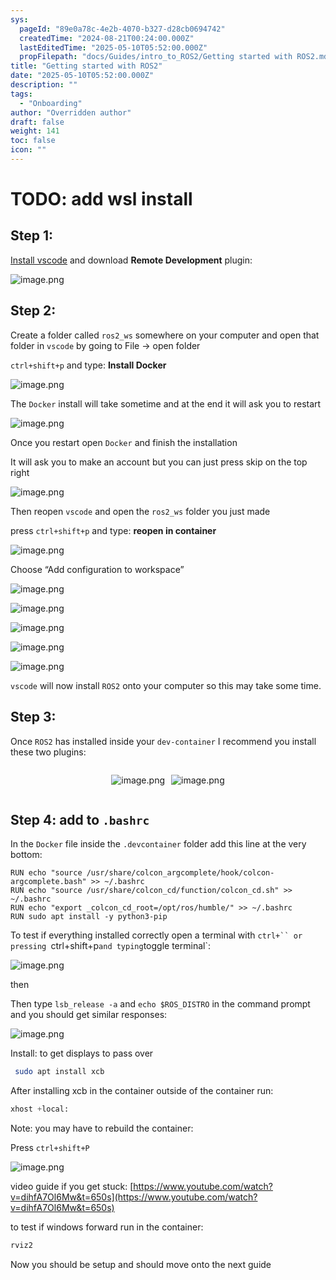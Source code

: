 ```yaml
---
sys:
  pageId: "89e0a78c-4e2b-4070-b327-d28cb0694742"
  createdTime: "2024-08-21T00:24:00.000Z"
  lastEditedTime: "2025-05-10T05:52:00.000Z"
  propFilepath: "docs/Guides/intro_to_ROS2/Getting started with ROS2.md"
title: "Getting started with ROS2"
date: "2025-05-10T05:52:00.000Z"
description: ""
tags:
  - "Onboarding"
author: "Overridden author"
draft: false
weight: 141
toc: false
icon: ""
---
```


# TODO: add wsl install

## Step 1:

[Install vscode](https://code.visualstudio.com/download) and download **Remote Development** plugin:

![image.png](https://prod-files-secure.s3.us-west-2.amazonaws.com/d518164a-d88e-44d1-a4ee-3adb3bd8bce0/efb52993-1881-4a40-b95e-6f020334f022/image.png?X-Amz-Algorithm=AWS4-HMAC-SHA256&X-Amz-Content-Sha256=UNSIGNED-PAYLOAD&X-Amz-Credential=ASIAZI2LB466Z3LEYAWB%2F20250522%2Fus-west-2%2Fs3%2Faws4_request&X-Amz-Date=20250522T100949Z&X-Amz-Expires=3600&X-Amz-Security-Token=IQoJb3JpZ2luX2VjEBoaCXVzLXdlc3QtMiJGMEQCIDgiIIxD9eonNpBYvhl3g3VY6iY8PeyyPNmBVBrksu83AiBZ7iw4587rmz4cUIvKj0jUrmB0ieGCf8Hdv5ILSTKY6iqIBAjT%2F%2F%2F%2F%2F%2F%2F%2F%2F%2F8BEAAaDDYzNzQyMzE4MzgwNSIMLhTwWgzSpOtSwHAAKtwDCjtOWLixl2lcfubR7A49p9FMRGQ%2BHh0eDd1eG17YznnXJ3pc8q4r7ILi5rghdM8QjeYf91xmFCTCO3gOC1yyKom4EmO%2FSGmpiBR99TwKyCSDvNkPW1%2FxM7rGKtRIafeaUXVv2%2BTM2R1XMAds8fNOouLi%2Bsx5M9X2Ga%2Fdi2SgF4NvAzsMHh2jFhlrBJjrcSeMKHmLBkQg9vbFc%2FI8KNJuFu7XSjvt%2FDLAzmqfG6ZdLYvubhHI10h2pbS%2FpyMKQrTGDc5o48vPjo6X2mFOYS8YAFkr1Jc1crWASoHUverlrwncrWzqJt30RBLgKHPB6IFwjLNTgThiAdzBby5a3NMz4To8Pgfolbi7I%2Fl5xYEPhaPUNGhuqXQDAL7G5T9Hmbk4PFa5bDfZeiHxa3CCp2XAQCjjKeoJChrnlmB3CovyA1DB0OUN54W8l5A1kaIg2aKt0z8q1yZfctd4wPeAkGHSMJ4FlwVN46BWatHqLD1uHC%2BGRvsZTpYu02hWN%2FMoLR36UrlshiUAqrysPBisuJgUHGjMvdRrrjXSzy8qW1X3F1NokFkllhr67Lhpj9aKLoJh8G015zGhxmQoeXsNX9gKrri68f2TZTPbjEHdDLihBKHO%2FK%2Fn73Xhw6f3PNMwr967wQY6pgEEkxez8TfAHcazcnDom4LcGv4bkvNADHBG41MYiWT3EeUXY7FEKAMH7mv2jle2MSiT2w18IgjdyHNHGFvNUUcxKoxgxN8S2uHnXCikdP%2F%2FR5Um%2BrUry43nIqsQYyBVIHSIcTbbmWo55kCJHxF122nN3KusZDIu5DSUibefXqU3e%2FXc%2FmN1Ff%2BIoHGPiSoGFp4mlLqLlQDjP1jgFxZ3%2Bf8wXlGvnxlP&X-Amz-Signature=b9c39b99524b66fa4b5131ddc950d19ae56075e79f34e3c0c419004a3ce77510&X-Amz-SignedHeaders=host&x-id=GetObject)

## Step 2:

Create a folder called `ros2_ws` somewhere on your computer and open that folder in `vscode` by going to File → open folder 

`ctrl+shift+p` and type: **Install Docker**

![image.png](https://prod-files-secure.s3.us-west-2.amazonaws.com/d518164a-d88e-44d1-a4ee-3adb3bd8bce0/2269dc0e-1cd5-47ff-bceb-c04ad9b2eab0/image.png?X-Amz-Algorithm=AWS4-HMAC-SHA256&X-Amz-Content-Sha256=UNSIGNED-PAYLOAD&X-Amz-Credential=ASIAZI2LB466Z3LEYAWB%2F20250522%2Fus-west-2%2Fs3%2Faws4_request&X-Amz-Date=20250522T100948Z&X-Amz-Expires=3600&X-Amz-Security-Token=IQoJb3JpZ2luX2VjEBoaCXVzLXdlc3QtMiJGMEQCIDgiIIxD9eonNpBYvhl3g3VY6iY8PeyyPNmBVBrksu83AiBZ7iw4587rmz4cUIvKj0jUrmB0ieGCf8Hdv5ILSTKY6iqIBAjT%2F%2F%2F%2F%2F%2F%2F%2F%2F%2F8BEAAaDDYzNzQyMzE4MzgwNSIMLhTwWgzSpOtSwHAAKtwDCjtOWLixl2lcfubR7A49p9FMRGQ%2BHh0eDd1eG17YznnXJ3pc8q4r7ILi5rghdM8QjeYf91xmFCTCO3gOC1yyKom4EmO%2FSGmpiBR99TwKyCSDvNkPW1%2FxM7rGKtRIafeaUXVv2%2BTM2R1XMAds8fNOouLi%2Bsx5M9X2Ga%2Fdi2SgF4NvAzsMHh2jFhlrBJjrcSeMKHmLBkQg9vbFc%2FI8KNJuFu7XSjvt%2FDLAzmqfG6ZdLYvubhHI10h2pbS%2FpyMKQrTGDc5o48vPjo6X2mFOYS8YAFkr1Jc1crWASoHUverlrwncrWzqJt30RBLgKHPB6IFwjLNTgThiAdzBby5a3NMz4To8Pgfolbi7I%2Fl5xYEPhaPUNGhuqXQDAL7G5T9Hmbk4PFa5bDfZeiHxa3CCp2XAQCjjKeoJChrnlmB3CovyA1DB0OUN54W8l5A1kaIg2aKt0z8q1yZfctd4wPeAkGHSMJ4FlwVN46BWatHqLD1uHC%2BGRvsZTpYu02hWN%2FMoLR36UrlshiUAqrysPBisuJgUHGjMvdRrrjXSzy8qW1X3F1NokFkllhr67Lhpj9aKLoJh8G015zGhxmQoeXsNX9gKrri68f2TZTPbjEHdDLihBKHO%2FK%2Fn73Xhw6f3PNMwr967wQY6pgEEkxez8TfAHcazcnDom4LcGv4bkvNADHBG41MYiWT3EeUXY7FEKAMH7mv2jle2MSiT2w18IgjdyHNHGFvNUUcxKoxgxN8S2uHnXCikdP%2F%2FR5Um%2BrUry43nIqsQYyBVIHSIcTbbmWo55kCJHxF122nN3KusZDIu5DSUibefXqU3e%2FXc%2FmN1Ff%2BIoHGPiSoGFp4mlLqLlQDjP1jgFxZ3%2Bf8wXlGvnxlP&X-Amz-Signature=cf4274cc8056a3aa58831ce9a83aebf8d7203a6a85bb1f397a2620a43b100554&X-Amz-SignedHeaders=host&x-id=GetObject)

The `Docker` install will take sometime and at the end it will ask you to restart

![image.png](https://prod-files-secure.s3.us-west-2.amazonaws.com/d518164a-d88e-44d1-a4ee-3adb3bd8bce0/ed233f78-be33-4b1f-b89c-9c346c0e961e/image.png?X-Amz-Algorithm=AWS4-HMAC-SHA256&X-Amz-Content-Sha256=UNSIGNED-PAYLOAD&X-Amz-Credential=ASIAZI2LB466Z3LEYAWB%2F20250522%2Fus-west-2%2Fs3%2Faws4_request&X-Amz-Date=20250522T100948Z&X-Amz-Expires=3600&X-Amz-Security-Token=IQoJb3JpZ2luX2VjEBoaCXVzLXdlc3QtMiJGMEQCIDgiIIxD9eonNpBYvhl3g3VY6iY8PeyyPNmBVBrksu83AiBZ7iw4587rmz4cUIvKj0jUrmB0ieGCf8Hdv5ILSTKY6iqIBAjT%2F%2F%2F%2F%2F%2F%2F%2F%2F%2F8BEAAaDDYzNzQyMzE4MzgwNSIMLhTwWgzSpOtSwHAAKtwDCjtOWLixl2lcfubR7A49p9FMRGQ%2BHh0eDd1eG17YznnXJ3pc8q4r7ILi5rghdM8QjeYf91xmFCTCO3gOC1yyKom4EmO%2FSGmpiBR99TwKyCSDvNkPW1%2FxM7rGKtRIafeaUXVv2%2BTM2R1XMAds8fNOouLi%2Bsx5M9X2Ga%2Fdi2SgF4NvAzsMHh2jFhlrBJjrcSeMKHmLBkQg9vbFc%2FI8KNJuFu7XSjvt%2FDLAzmqfG6ZdLYvubhHI10h2pbS%2FpyMKQrTGDc5o48vPjo6X2mFOYS8YAFkr1Jc1crWASoHUverlrwncrWzqJt30RBLgKHPB6IFwjLNTgThiAdzBby5a3NMz4To8Pgfolbi7I%2Fl5xYEPhaPUNGhuqXQDAL7G5T9Hmbk4PFa5bDfZeiHxa3CCp2XAQCjjKeoJChrnlmB3CovyA1DB0OUN54W8l5A1kaIg2aKt0z8q1yZfctd4wPeAkGHSMJ4FlwVN46BWatHqLD1uHC%2BGRvsZTpYu02hWN%2FMoLR36UrlshiUAqrysPBisuJgUHGjMvdRrrjXSzy8qW1X3F1NokFkllhr67Lhpj9aKLoJh8G015zGhxmQoeXsNX9gKrri68f2TZTPbjEHdDLihBKHO%2FK%2Fn73Xhw6f3PNMwr967wQY6pgEEkxez8TfAHcazcnDom4LcGv4bkvNADHBG41MYiWT3EeUXY7FEKAMH7mv2jle2MSiT2w18IgjdyHNHGFvNUUcxKoxgxN8S2uHnXCikdP%2F%2FR5Um%2BrUry43nIqsQYyBVIHSIcTbbmWo55kCJHxF122nN3KusZDIu5DSUibefXqU3e%2FXc%2FmN1Ff%2BIoHGPiSoGFp4mlLqLlQDjP1jgFxZ3%2Bf8wXlGvnxlP&X-Amz-Signature=88975ed82f5cf56dc957dca3712e271d5ee3c2bc0cd77f4cf539db5e7092cb0f&X-Amz-SignedHeaders=host&x-id=GetObject)

Once you restart open `Docker` and finish the installation

It will ask you to make an account but you can just press skip on the top right

![image.png](https://prod-files-secure.s3.us-west-2.amazonaws.com/d518164a-d88e-44d1-a4ee-3adb3bd8bce0/21010ad9-1659-4fd9-9f59-9932a09b2a3d/image.png?X-Amz-Algorithm=AWS4-HMAC-SHA256&X-Amz-Content-Sha256=UNSIGNED-PAYLOAD&X-Amz-Credential=ASIAZI2LB466Z3LEYAWB%2F20250522%2Fus-west-2%2Fs3%2Faws4_request&X-Amz-Date=20250522T100949Z&X-Amz-Expires=3600&X-Amz-Security-Token=IQoJb3JpZ2luX2VjEBoaCXVzLXdlc3QtMiJGMEQCIDgiIIxD9eonNpBYvhl3g3VY6iY8PeyyPNmBVBrksu83AiBZ7iw4587rmz4cUIvKj0jUrmB0ieGCf8Hdv5ILSTKY6iqIBAjT%2F%2F%2F%2F%2F%2F%2F%2F%2F%2F8BEAAaDDYzNzQyMzE4MzgwNSIMLhTwWgzSpOtSwHAAKtwDCjtOWLixl2lcfubR7A49p9FMRGQ%2BHh0eDd1eG17YznnXJ3pc8q4r7ILi5rghdM8QjeYf91xmFCTCO3gOC1yyKom4EmO%2FSGmpiBR99TwKyCSDvNkPW1%2FxM7rGKtRIafeaUXVv2%2BTM2R1XMAds8fNOouLi%2Bsx5M9X2Ga%2Fdi2SgF4NvAzsMHh2jFhlrBJjrcSeMKHmLBkQg9vbFc%2FI8KNJuFu7XSjvt%2FDLAzmqfG6ZdLYvubhHI10h2pbS%2FpyMKQrTGDc5o48vPjo6X2mFOYS8YAFkr1Jc1crWASoHUverlrwncrWzqJt30RBLgKHPB6IFwjLNTgThiAdzBby5a3NMz4To8Pgfolbi7I%2Fl5xYEPhaPUNGhuqXQDAL7G5T9Hmbk4PFa5bDfZeiHxa3CCp2XAQCjjKeoJChrnlmB3CovyA1DB0OUN54W8l5A1kaIg2aKt0z8q1yZfctd4wPeAkGHSMJ4FlwVN46BWatHqLD1uHC%2BGRvsZTpYu02hWN%2FMoLR36UrlshiUAqrysPBisuJgUHGjMvdRrrjXSzy8qW1X3F1NokFkllhr67Lhpj9aKLoJh8G015zGhxmQoeXsNX9gKrri68f2TZTPbjEHdDLihBKHO%2FK%2Fn73Xhw6f3PNMwr967wQY6pgEEkxez8TfAHcazcnDom4LcGv4bkvNADHBG41MYiWT3EeUXY7FEKAMH7mv2jle2MSiT2w18IgjdyHNHGFvNUUcxKoxgxN8S2uHnXCikdP%2F%2FR5Um%2BrUry43nIqsQYyBVIHSIcTbbmWo55kCJHxF122nN3KusZDIu5DSUibefXqU3e%2FXc%2FmN1Ff%2BIoHGPiSoGFp4mlLqLlQDjP1jgFxZ3%2Bf8wXlGvnxlP&X-Amz-Signature=2dd6db30cf464132779b09d38e4e29f6bb2c107c44a7798362340ddbec6e72d4&X-Amz-SignedHeaders=host&x-id=GetObject)

Then reopen `vscode` and open the `ros2_ws` folder you just made

press `ctrl+shift+p` and type: **reopen in container**

![image.png](https://prod-files-secure.s3.us-west-2.amazonaws.com/d518164a-d88e-44d1-a4ee-3adb3bd8bce0/4e93b8c2-41ad-488c-8095-c74205196118/image.png?X-Amz-Algorithm=AWS4-HMAC-SHA256&X-Amz-Content-Sha256=UNSIGNED-PAYLOAD&X-Amz-Credential=ASIAZI2LB466Z3LEYAWB%2F20250522%2Fus-west-2%2Fs3%2Faws4_request&X-Amz-Date=20250522T100948Z&X-Amz-Expires=3600&X-Amz-Security-Token=IQoJb3JpZ2luX2VjEBoaCXVzLXdlc3QtMiJGMEQCIDgiIIxD9eonNpBYvhl3g3VY6iY8PeyyPNmBVBrksu83AiBZ7iw4587rmz4cUIvKj0jUrmB0ieGCf8Hdv5ILSTKY6iqIBAjT%2F%2F%2F%2F%2F%2F%2F%2F%2F%2F8BEAAaDDYzNzQyMzE4MzgwNSIMLhTwWgzSpOtSwHAAKtwDCjtOWLixl2lcfubR7A49p9FMRGQ%2BHh0eDd1eG17YznnXJ3pc8q4r7ILi5rghdM8QjeYf91xmFCTCO3gOC1yyKom4EmO%2FSGmpiBR99TwKyCSDvNkPW1%2FxM7rGKtRIafeaUXVv2%2BTM2R1XMAds8fNOouLi%2Bsx5M9X2Ga%2Fdi2SgF4NvAzsMHh2jFhlrBJjrcSeMKHmLBkQg9vbFc%2FI8KNJuFu7XSjvt%2FDLAzmqfG6ZdLYvubhHI10h2pbS%2FpyMKQrTGDc5o48vPjo6X2mFOYS8YAFkr1Jc1crWASoHUverlrwncrWzqJt30RBLgKHPB6IFwjLNTgThiAdzBby5a3NMz4To8Pgfolbi7I%2Fl5xYEPhaPUNGhuqXQDAL7G5T9Hmbk4PFa5bDfZeiHxa3CCp2XAQCjjKeoJChrnlmB3CovyA1DB0OUN54W8l5A1kaIg2aKt0z8q1yZfctd4wPeAkGHSMJ4FlwVN46BWatHqLD1uHC%2BGRvsZTpYu02hWN%2FMoLR36UrlshiUAqrysPBisuJgUHGjMvdRrrjXSzy8qW1X3F1NokFkllhr67Lhpj9aKLoJh8G015zGhxmQoeXsNX9gKrri68f2TZTPbjEHdDLihBKHO%2FK%2Fn73Xhw6f3PNMwr967wQY6pgEEkxez8TfAHcazcnDom4LcGv4bkvNADHBG41MYiWT3EeUXY7FEKAMH7mv2jle2MSiT2w18IgjdyHNHGFvNUUcxKoxgxN8S2uHnXCikdP%2F%2FR5Um%2BrUry43nIqsQYyBVIHSIcTbbmWo55kCJHxF122nN3KusZDIu5DSUibefXqU3e%2FXc%2FmN1Ff%2BIoHGPiSoGFp4mlLqLlQDjP1jgFxZ3%2Bf8wXlGvnxlP&X-Amz-Signature=f9e7cc4748359bf2a02ddf8572d7b7c567f92739e72c4cf31354a955bc53dc7a&X-Amz-SignedHeaders=host&x-id=GetObject)

Choose “Add configuration to workspace”

![image.png](https://prod-files-secure.s3.us-west-2.amazonaws.com/d518164a-d88e-44d1-a4ee-3adb3bd8bce0/9560b282-5060-4989-ba37-97e7b2c22476/image.png?X-Amz-Algorithm=AWS4-HMAC-SHA256&X-Amz-Content-Sha256=UNSIGNED-PAYLOAD&X-Amz-Credential=ASIAZI2LB466Z3LEYAWB%2F20250522%2Fus-west-2%2Fs3%2Faws4_request&X-Amz-Date=20250522T100949Z&X-Amz-Expires=3600&X-Amz-Security-Token=IQoJb3JpZ2luX2VjEBoaCXVzLXdlc3QtMiJGMEQCIDgiIIxD9eonNpBYvhl3g3VY6iY8PeyyPNmBVBrksu83AiBZ7iw4587rmz4cUIvKj0jUrmB0ieGCf8Hdv5ILSTKY6iqIBAjT%2F%2F%2F%2F%2F%2F%2F%2F%2F%2F8BEAAaDDYzNzQyMzE4MzgwNSIMLhTwWgzSpOtSwHAAKtwDCjtOWLixl2lcfubR7A49p9FMRGQ%2BHh0eDd1eG17YznnXJ3pc8q4r7ILi5rghdM8QjeYf91xmFCTCO3gOC1yyKom4EmO%2FSGmpiBR99TwKyCSDvNkPW1%2FxM7rGKtRIafeaUXVv2%2BTM2R1XMAds8fNOouLi%2Bsx5M9X2Ga%2Fdi2SgF4NvAzsMHh2jFhlrBJjrcSeMKHmLBkQg9vbFc%2FI8KNJuFu7XSjvt%2FDLAzmqfG6ZdLYvubhHI10h2pbS%2FpyMKQrTGDc5o48vPjo6X2mFOYS8YAFkr1Jc1crWASoHUverlrwncrWzqJt30RBLgKHPB6IFwjLNTgThiAdzBby5a3NMz4To8Pgfolbi7I%2Fl5xYEPhaPUNGhuqXQDAL7G5T9Hmbk4PFa5bDfZeiHxa3CCp2XAQCjjKeoJChrnlmB3CovyA1DB0OUN54W8l5A1kaIg2aKt0z8q1yZfctd4wPeAkGHSMJ4FlwVN46BWatHqLD1uHC%2BGRvsZTpYu02hWN%2FMoLR36UrlshiUAqrysPBisuJgUHGjMvdRrrjXSzy8qW1X3F1NokFkllhr67Lhpj9aKLoJh8G015zGhxmQoeXsNX9gKrri68f2TZTPbjEHdDLihBKHO%2FK%2Fn73Xhw6f3PNMwr967wQY6pgEEkxez8TfAHcazcnDom4LcGv4bkvNADHBG41MYiWT3EeUXY7FEKAMH7mv2jle2MSiT2w18IgjdyHNHGFvNUUcxKoxgxN8S2uHnXCikdP%2F%2FR5Um%2BrUry43nIqsQYyBVIHSIcTbbmWo55kCJHxF122nN3KusZDIu5DSUibefXqU3e%2FXc%2FmN1Ff%2BIoHGPiSoGFp4mlLqLlQDjP1jgFxZ3%2Bf8wXlGvnxlP&X-Amz-Signature=7690c45d0e65174d76a254467bd93dfd79233047e86434309174a5b9fc7b6805&X-Amz-SignedHeaders=host&x-id=GetObject)

![image.png](https://prod-files-secure.s3.us-west-2.amazonaws.com/d518164a-d88e-44d1-a4ee-3adb3bd8bce0/2ee63f81-886b-48e8-a553-dc6e5eac99e4/image.png?X-Amz-Algorithm=AWS4-HMAC-SHA256&X-Amz-Content-Sha256=UNSIGNED-PAYLOAD&X-Amz-Credential=ASIAZI2LB466Z3LEYAWB%2F20250522%2Fus-west-2%2Fs3%2Faws4_request&X-Amz-Date=20250522T100949Z&X-Amz-Expires=3600&X-Amz-Security-Token=IQoJb3JpZ2luX2VjEBoaCXVzLXdlc3QtMiJGMEQCIDgiIIxD9eonNpBYvhl3g3VY6iY8PeyyPNmBVBrksu83AiBZ7iw4587rmz4cUIvKj0jUrmB0ieGCf8Hdv5ILSTKY6iqIBAjT%2F%2F%2F%2F%2F%2F%2F%2F%2F%2F8BEAAaDDYzNzQyMzE4MzgwNSIMLhTwWgzSpOtSwHAAKtwDCjtOWLixl2lcfubR7A49p9FMRGQ%2BHh0eDd1eG17YznnXJ3pc8q4r7ILi5rghdM8QjeYf91xmFCTCO3gOC1yyKom4EmO%2FSGmpiBR99TwKyCSDvNkPW1%2FxM7rGKtRIafeaUXVv2%2BTM2R1XMAds8fNOouLi%2Bsx5M9X2Ga%2Fdi2SgF4NvAzsMHh2jFhlrBJjrcSeMKHmLBkQg9vbFc%2FI8KNJuFu7XSjvt%2FDLAzmqfG6ZdLYvubhHI10h2pbS%2FpyMKQrTGDc5o48vPjo6X2mFOYS8YAFkr1Jc1crWASoHUverlrwncrWzqJt30RBLgKHPB6IFwjLNTgThiAdzBby5a3NMz4To8Pgfolbi7I%2Fl5xYEPhaPUNGhuqXQDAL7G5T9Hmbk4PFa5bDfZeiHxa3CCp2XAQCjjKeoJChrnlmB3CovyA1DB0OUN54W8l5A1kaIg2aKt0z8q1yZfctd4wPeAkGHSMJ4FlwVN46BWatHqLD1uHC%2BGRvsZTpYu02hWN%2FMoLR36UrlshiUAqrysPBisuJgUHGjMvdRrrjXSzy8qW1X3F1NokFkllhr67Lhpj9aKLoJh8G015zGhxmQoeXsNX9gKrri68f2TZTPbjEHdDLihBKHO%2FK%2Fn73Xhw6f3PNMwr967wQY6pgEEkxez8TfAHcazcnDom4LcGv4bkvNADHBG41MYiWT3EeUXY7FEKAMH7mv2jle2MSiT2w18IgjdyHNHGFvNUUcxKoxgxN8S2uHnXCikdP%2F%2FR5Um%2BrUry43nIqsQYyBVIHSIcTbbmWo55kCJHxF122nN3KusZDIu5DSUibefXqU3e%2FXc%2FmN1Ff%2BIoHGPiSoGFp4mlLqLlQDjP1jgFxZ3%2Bf8wXlGvnxlP&X-Amz-Signature=aba2875c2ee727d06dc4ee20b523dc68cbb5c6cc59de98b5d66540098608f5a8&X-Amz-SignedHeaders=host&x-id=GetObject)

![image.png](https://prod-files-secure.s3.us-west-2.amazonaws.com/d518164a-d88e-44d1-a4ee-3adb3bd8bce0/ae1580b2-b048-407e-aed9-b584224a7a04/image.png?X-Amz-Algorithm=AWS4-HMAC-SHA256&X-Amz-Content-Sha256=UNSIGNED-PAYLOAD&X-Amz-Credential=ASIAZI2LB466Z3LEYAWB%2F20250522%2Fus-west-2%2Fs3%2Faws4_request&X-Amz-Date=20250522T100948Z&X-Amz-Expires=3600&X-Amz-Security-Token=IQoJb3JpZ2luX2VjEBoaCXVzLXdlc3QtMiJGMEQCIDgiIIxD9eonNpBYvhl3g3VY6iY8PeyyPNmBVBrksu83AiBZ7iw4587rmz4cUIvKj0jUrmB0ieGCf8Hdv5ILSTKY6iqIBAjT%2F%2F%2F%2F%2F%2F%2F%2F%2F%2F8BEAAaDDYzNzQyMzE4MzgwNSIMLhTwWgzSpOtSwHAAKtwDCjtOWLixl2lcfubR7A49p9FMRGQ%2BHh0eDd1eG17YznnXJ3pc8q4r7ILi5rghdM8QjeYf91xmFCTCO3gOC1yyKom4EmO%2FSGmpiBR99TwKyCSDvNkPW1%2FxM7rGKtRIafeaUXVv2%2BTM2R1XMAds8fNOouLi%2Bsx5M9X2Ga%2Fdi2SgF4NvAzsMHh2jFhlrBJjrcSeMKHmLBkQg9vbFc%2FI8KNJuFu7XSjvt%2FDLAzmqfG6ZdLYvubhHI10h2pbS%2FpyMKQrTGDc5o48vPjo6X2mFOYS8YAFkr1Jc1crWASoHUverlrwncrWzqJt30RBLgKHPB6IFwjLNTgThiAdzBby5a3NMz4To8Pgfolbi7I%2Fl5xYEPhaPUNGhuqXQDAL7G5T9Hmbk4PFa5bDfZeiHxa3CCp2XAQCjjKeoJChrnlmB3CovyA1DB0OUN54W8l5A1kaIg2aKt0z8q1yZfctd4wPeAkGHSMJ4FlwVN46BWatHqLD1uHC%2BGRvsZTpYu02hWN%2FMoLR36UrlshiUAqrysPBisuJgUHGjMvdRrrjXSzy8qW1X3F1NokFkllhr67Lhpj9aKLoJh8G015zGhxmQoeXsNX9gKrri68f2TZTPbjEHdDLihBKHO%2FK%2Fn73Xhw6f3PNMwr967wQY6pgEEkxez8TfAHcazcnDom4LcGv4bkvNADHBG41MYiWT3EeUXY7FEKAMH7mv2jle2MSiT2w18IgjdyHNHGFvNUUcxKoxgxN8S2uHnXCikdP%2F%2FR5Um%2BrUry43nIqsQYyBVIHSIcTbbmWo55kCJHxF122nN3KusZDIu5DSUibefXqU3e%2FXc%2FmN1Ff%2BIoHGPiSoGFp4mlLqLlQDjP1jgFxZ3%2Bf8wXlGvnxlP&X-Amz-Signature=7c50c8360fbc80492517383e67d58fed9385983c3761f0da4f05177e849f5bfe&X-Amz-SignedHeaders=host&x-id=GetObject)

![image.png](https://prod-files-secure.s3.us-west-2.amazonaws.com/d518164a-d88e-44d1-a4ee-3adb3bd8bce0/53255b28-f75e-430f-b9e3-c0ac8577e42b/image.png?X-Amz-Algorithm=AWS4-HMAC-SHA256&X-Amz-Content-Sha256=UNSIGNED-PAYLOAD&X-Amz-Credential=ASIAZI2LB466Z3LEYAWB%2F20250522%2Fus-west-2%2Fs3%2Faws4_request&X-Amz-Date=20250522T100948Z&X-Amz-Expires=3600&X-Amz-Security-Token=IQoJb3JpZ2luX2VjEBoaCXVzLXdlc3QtMiJGMEQCIDgiIIxD9eonNpBYvhl3g3VY6iY8PeyyPNmBVBrksu83AiBZ7iw4587rmz4cUIvKj0jUrmB0ieGCf8Hdv5ILSTKY6iqIBAjT%2F%2F%2F%2F%2F%2F%2F%2F%2F%2F8BEAAaDDYzNzQyMzE4MzgwNSIMLhTwWgzSpOtSwHAAKtwDCjtOWLixl2lcfubR7A49p9FMRGQ%2BHh0eDd1eG17YznnXJ3pc8q4r7ILi5rghdM8QjeYf91xmFCTCO3gOC1yyKom4EmO%2FSGmpiBR99TwKyCSDvNkPW1%2FxM7rGKtRIafeaUXVv2%2BTM2R1XMAds8fNOouLi%2Bsx5M9X2Ga%2Fdi2SgF4NvAzsMHh2jFhlrBJjrcSeMKHmLBkQg9vbFc%2FI8KNJuFu7XSjvt%2FDLAzmqfG6ZdLYvubhHI10h2pbS%2FpyMKQrTGDc5o48vPjo6X2mFOYS8YAFkr1Jc1crWASoHUverlrwncrWzqJt30RBLgKHPB6IFwjLNTgThiAdzBby5a3NMz4To8Pgfolbi7I%2Fl5xYEPhaPUNGhuqXQDAL7G5T9Hmbk4PFa5bDfZeiHxa3CCp2XAQCjjKeoJChrnlmB3CovyA1DB0OUN54W8l5A1kaIg2aKt0z8q1yZfctd4wPeAkGHSMJ4FlwVN46BWatHqLD1uHC%2BGRvsZTpYu02hWN%2FMoLR36UrlshiUAqrysPBisuJgUHGjMvdRrrjXSzy8qW1X3F1NokFkllhr67Lhpj9aKLoJh8G015zGhxmQoeXsNX9gKrri68f2TZTPbjEHdDLihBKHO%2FK%2Fn73Xhw6f3PNMwr967wQY6pgEEkxez8TfAHcazcnDom4LcGv4bkvNADHBG41MYiWT3EeUXY7FEKAMH7mv2jle2MSiT2w18IgjdyHNHGFvNUUcxKoxgxN8S2uHnXCikdP%2F%2FR5Um%2BrUry43nIqsQYyBVIHSIcTbbmWo55kCJHxF122nN3KusZDIu5DSUibefXqU3e%2FXc%2FmN1Ff%2BIoHGPiSoGFp4mlLqLlQDjP1jgFxZ3%2Bf8wXlGvnxlP&X-Amz-Signature=6a6a40d49d94e8c96e2c0f86af92890dbcd0292185a2eefaa8425a78d215b54b&X-Amz-SignedHeaders=host&x-id=GetObject)

![image.png](https://prod-files-secure.s3.us-west-2.amazonaws.com/d518164a-d88e-44d1-a4ee-3adb3bd8bce0/7c562767-5af9-4ffb-97d1-327bcdf4ee00/image.png?X-Amz-Algorithm=AWS4-HMAC-SHA256&X-Amz-Content-Sha256=UNSIGNED-PAYLOAD&X-Amz-Credential=ASIAZI2LB466Z3LEYAWB%2F20250522%2Fus-west-2%2Fs3%2Faws4_request&X-Amz-Date=20250522T100949Z&X-Amz-Expires=3600&X-Amz-Security-Token=IQoJb3JpZ2luX2VjEBoaCXVzLXdlc3QtMiJGMEQCIDgiIIxD9eonNpBYvhl3g3VY6iY8PeyyPNmBVBrksu83AiBZ7iw4587rmz4cUIvKj0jUrmB0ieGCf8Hdv5ILSTKY6iqIBAjT%2F%2F%2F%2F%2F%2F%2F%2F%2F%2F8BEAAaDDYzNzQyMzE4MzgwNSIMLhTwWgzSpOtSwHAAKtwDCjtOWLixl2lcfubR7A49p9FMRGQ%2BHh0eDd1eG17YznnXJ3pc8q4r7ILi5rghdM8QjeYf91xmFCTCO3gOC1yyKom4EmO%2FSGmpiBR99TwKyCSDvNkPW1%2FxM7rGKtRIafeaUXVv2%2BTM2R1XMAds8fNOouLi%2Bsx5M9X2Ga%2Fdi2SgF4NvAzsMHh2jFhlrBJjrcSeMKHmLBkQg9vbFc%2FI8KNJuFu7XSjvt%2FDLAzmqfG6ZdLYvubhHI10h2pbS%2FpyMKQrTGDc5o48vPjo6X2mFOYS8YAFkr1Jc1crWASoHUverlrwncrWzqJt30RBLgKHPB6IFwjLNTgThiAdzBby5a3NMz4To8Pgfolbi7I%2Fl5xYEPhaPUNGhuqXQDAL7G5T9Hmbk4PFa5bDfZeiHxa3CCp2XAQCjjKeoJChrnlmB3CovyA1DB0OUN54W8l5A1kaIg2aKt0z8q1yZfctd4wPeAkGHSMJ4FlwVN46BWatHqLD1uHC%2BGRvsZTpYu02hWN%2FMoLR36UrlshiUAqrysPBisuJgUHGjMvdRrrjXSzy8qW1X3F1NokFkllhr67Lhpj9aKLoJh8G015zGhxmQoeXsNX9gKrri68f2TZTPbjEHdDLihBKHO%2FK%2Fn73Xhw6f3PNMwr967wQY6pgEEkxez8TfAHcazcnDom4LcGv4bkvNADHBG41MYiWT3EeUXY7FEKAMH7mv2jle2MSiT2w18IgjdyHNHGFvNUUcxKoxgxN8S2uHnXCikdP%2F%2FR5Um%2BrUry43nIqsQYyBVIHSIcTbbmWo55kCJHxF122nN3KusZDIu5DSUibefXqU3e%2FXc%2FmN1Ff%2BIoHGPiSoGFp4mlLqLlQDjP1jgFxZ3%2Bf8wXlGvnxlP&X-Amz-Signature=91bc6f5596ec817bfe97d6b4584744385ad68189ba2d14033e62fc4d354582f4&X-Amz-SignedHeaders=host&x-id=GetObject)

`vscode` will now install `ROS2` onto your computer so this may take some time.

## Step 3:

Once `ROS2` has installed inside your `dev-container` I recommend you install these two plugins:

<div style="display: flex;flex-direction: row; column-gap:10px; max-width: 630px;justify-content: center;">
<div>

![image.png](https://prod-files-secure.s3.us-west-2.amazonaws.com/d518164a-d88e-44d1-a4ee-3adb3bd8bce0/3fc3d550-5a54-4ba1-ba6b-faa01cdb7369/image.png?X-Amz-Algorithm=AWS4-HMAC-SHA256&X-Amz-Content-Sha256=UNSIGNED-PAYLOAD&X-Amz-Credential=ASIAZI2LB4667VPCA34E%2F20250522%2Fus-west-2%2Fs3%2Faws4_request&X-Amz-Date=20250522T100952Z&X-Amz-Expires=3600&X-Amz-Security-Token=IQoJb3JpZ2luX2VjEBoaCXVzLXdlc3QtMiJIMEYCIQC42LIWZgtiBdQRgV2mgY02VM1bVFlRrdtT%2BqkBKevdGwIhAM69shXOXJnD%2F12F6tD8sLD97JqqQ1rmS4n%2FSderdslUKogECNP%2F%2F%2F%2F%2F%2F%2F%2F%2F%2FwEQABoMNjM3NDIzMTgzODA1IgwPTDLboxYtQ2ndMLcq3AP%2F3ysGsA8DGRjAigsN0oTTCD%2BVm%2F6qVYjLpJkaN2K22LZtdN3s2%2BA0%2BHYG18TTKd48toH6oMHoWRD44re5MnO%2BzQTGsn5EEDIP%2FHh8IwZalzClxAvgwLcb%2FY2JT8cLZwSgtvFomIUSDFxuqFPNctEVy6Chpn%2FKqIsfMT3e1ynkz151yX9EWBcYzBRAul9JKl9sHplBQHEjAhoRSyPy2P7O%2F8G%2BQmlXEqden%2FfGmiiHQZRZINhvXPIuf1xlExUeV5fvHUD%2F1t82%2BdGN0%2FnPdiOuDt7KsONdpYdaFDWcswi0c8sj1oh9lTfT%2Bsy9CrzQuxk1dnX1U61glFWR8OIV3Iu7%2BaJ9qObpT8wG4Wa7ZJ%2B945N1TNWU71uq7aw2RoWyYNOsYH10zq8C%2Bk77aQ4AAkM%2FuS2BHNgS175W0moyZ9aKtQloPiJOlPR%2FVBePv6RDhvKTe1LZFVzvTRppwI%2B7JQcnmRERIdBN%2F621Q8cTpoal%2FAcMmefcQ0pxTHnMqjcttUJ7f0HWXiXNGzxqlM33IqfwA21uw9jJjJOOqw%2BkTNvje%2B1%2BorEYqmMJ3nd4bYWk7cq3XlM4yob0g3IbnfHrNH5DwJl%2Fskm4CpY9tYDaxAIlLGkIOvJXfxarad5r0zCC3rvBBjqkAfXEZzHhsvKgKFRB0IxnDT7lUeqzMYoZutpng8x6XsiksfI5XKRsjbkDUaCTvj07bBBmEc3UaMmXQ7UoZRzZrLrpIUGhWQVJdWyJxkfG8n9paPrPlzRznzaSeXauUruq4ZUvNHG8dVuhuEZR6dVi%2BMQslBi80dqOq1ODkS1t54yJGfmyNqBMP459zzM2t7y7jTPjaCzsx6mL4n6fFu1WHpjKBMTf&X-Amz-Signature=8a62197e0b0216ae2fbe375a8422d467dcd2da97f8d296fe7d76dee9138bf9c1&X-Amz-SignedHeaders=host&x-id=GetObject)

</div>
<div>

![image.png](https://prod-files-secure.s3.us-west-2.amazonaws.com/d518164a-d88e-44d1-a4ee-3adb3bd8bce0/d994cc66-13c2-4093-a5a3-f84cf4601a82/image.png?X-Amz-Algorithm=AWS4-HMAC-SHA256&X-Amz-Content-Sha256=UNSIGNED-PAYLOAD&X-Amz-Credential=ASIAZI2LB4666SX2UHTA%2F20250522%2Fus-west-2%2Fs3%2Faws4_request&X-Amz-Date=20250522T100953Z&X-Amz-Expires=3600&X-Amz-Security-Token=IQoJb3JpZ2luX2VjEBoaCXVzLXdlc3QtMiJHMEUCICrybxirIPt3ptKnkwB4nOLUzWVcWW45o1%2BkfuzZ2908AiEAysSOTgUnkBJFGrZ%2FdBThA%2BZNcTctNgyeNEtWKybiFcgqiAQI0%2F%2F%2F%2F%2F%2F%2F%2F%2F%2F%2FARAAGgw2Mzc0MjMxODM4MDUiDKwBOQNo1x1UH%2B1VYSrcAwTwshzFRjMTSwx5g1fLB6cx9nPCBleotT5h5NALcBgju9vTQftAzg6bn%2FZR34jOEK9cVgleG1ZKCOKKykaB3tYBYvhy55Bo3YNuF0EPCj2ow4AdNNGTrR3ByhxZy6tN%2BAuEAZKYIK1SMhh%2Brfm5qXP0%2ByWXDG40TNY%2F3KZb4OuUDDHO0%2BWhggOsKBxlPAotgVTmbsb4xKiQ0mFu2lLhMOB3g01V9cNzP3fA2lKp1A3XkXR657U4vxJ%2BFBqaW7Jq%2FcE1uz1wGN9ficdlrPGaD%2FhuvvPM4TwcIWKnnONVekfGeILzo3NI8x%2FhkhRkQiGZ4XVrqlP5i1m2yJxisJ2avyPBLm%2BjSlHuCUe0FdkEispA7AJfvXfMlYO%2FmzjdKcJRQ6GVzy0znIuROLyJDfzAF0qsFOKtUpCm0wfT8uqI8jAVZTc4xmVPSCz88sAL8XCLFYAOjdZBSvyWSVlnREMyZfNFSsMA5%2FM3y2k2O%2Fj%2FhPuFCGTJWz71b6flrz8uBAJgBEaMKYm2M1Bl6CnnickuEo0fEqxkgZAq5bzg898Ujs%2FhyNk0CwWKCC%2Fy22dAfeblHOaIyy2VvRYBcSGoswFk8X7G2wA7OtiYWWKg0ZtOIrFFcAlQ0zN2ycP9VuTyMKXeu8EGOqUBXRpXNZVvnbpES9%2FkxZ9Vhq%2Bwpbm1T4oBjOj8izlvssPcFc0DE9iwflM4xVtKfKs7sNZB9scfDNKoD92mJ1UOEWAHriURMPtdvaHjLEV%2BFKm5XFal7kkXGRzTODnJ%2FvGQsTGAG%2BOdznE3NlY78Qg81fwCloqi%2Byq8LMsmP8EC24VUoQzZUJfZO08fEMt62X4l7ZhvBKQvqknv1OzAnulu9wiANlya&X-Amz-Signature=6cf6e590889d160a9c977323cb2aada740c4d3b37201afdd541edcc922cfc155&X-Amz-SignedHeaders=host&x-id=GetObject)

</div>
</div>

## Step 4: add to `.bashrc`

In the `Docker` file inside the `.devcontainer` folder add this line at the very bottom: 

```docker
RUN echo "source /usr/share/colcon_argcomplete/hook/colcon-argcomplete.bash" >> ~/.bashrc
RUN echo "source /usr/share/colcon_cd/function/colcon_cd.sh" >> ~/.bashrc
RUN echo "export _colcon_cd_root=/opt/ros/humble/" >> ~/.bashrc
RUN sudo apt install -y python3-pip 
```

To test if everything installed correctly open a terminal with `ctrl+`` or pressing `ctrl+shift+p` and typing `toggle terminal`:

![image.png](https://prod-files-secure.s3.us-west-2.amazonaws.com/d518164a-d88e-44d1-a4ee-3adb3bd8bce0/6a4943d8-b04e-4c02-9a58-775f3384d1a5/image.png?X-Amz-Algorithm=AWS4-HMAC-SHA256&X-Amz-Content-Sha256=UNSIGNED-PAYLOAD&X-Amz-Credential=ASIAZI2LB466Z3LEYAWB%2F20250522%2Fus-west-2%2Fs3%2Faws4_request&X-Amz-Date=20250522T100948Z&X-Amz-Expires=3600&X-Amz-Security-Token=IQoJb3JpZ2luX2VjEBoaCXVzLXdlc3QtMiJGMEQCIDgiIIxD9eonNpBYvhl3g3VY6iY8PeyyPNmBVBrksu83AiBZ7iw4587rmz4cUIvKj0jUrmB0ieGCf8Hdv5ILSTKY6iqIBAjT%2F%2F%2F%2F%2F%2F%2F%2F%2F%2F8BEAAaDDYzNzQyMzE4MzgwNSIMLhTwWgzSpOtSwHAAKtwDCjtOWLixl2lcfubR7A49p9FMRGQ%2BHh0eDd1eG17YznnXJ3pc8q4r7ILi5rghdM8QjeYf91xmFCTCO3gOC1yyKom4EmO%2FSGmpiBR99TwKyCSDvNkPW1%2FxM7rGKtRIafeaUXVv2%2BTM2R1XMAds8fNOouLi%2Bsx5M9X2Ga%2Fdi2SgF4NvAzsMHh2jFhlrBJjrcSeMKHmLBkQg9vbFc%2FI8KNJuFu7XSjvt%2FDLAzmqfG6ZdLYvubhHI10h2pbS%2FpyMKQrTGDc5o48vPjo6X2mFOYS8YAFkr1Jc1crWASoHUverlrwncrWzqJt30RBLgKHPB6IFwjLNTgThiAdzBby5a3NMz4To8Pgfolbi7I%2Fl5xYEPhaPUNGhuqXQDAL7G5T9Hmbk4PFa5bDfZeiHxa3CCp2XAQCjjKeoJChrnlmB3CovyA1DB0OUN54W8l5A1kaIg2aKt0z8q1yZfctd4wPeAkGHSMJ4FlwVN46BWatHqLD1uHC%2BGRvsZTpYu02hWN%2FMoLR36UrlshiUAqrysPBisuJgUHGjMvdRrrjXSzy8qW1X3F1NokFkllhr67Lhpj9aKLoJh8G015zGhxmQoeXsNX9gKrri68f2TZTPbjEHdDLihBKHO%2FK%2Fn73Xhw6f3PNMwr967wQY6pgEEkxez8TfAHcazcnDom4LcGv4bkvNADHBG41MYiWT3EeUXY7FEKAMH7mv2jle2MSiT2w18IgjdyHNHGFvNUUcxKoxgxN8S2uHnXCikdP%2F%2FR5Um%2BrUry43nIqsQYyBVIHSIcTbbmWo55kCJHxF122nN3KusZDIu5DSUibefXqU3e%2FXc%2FmN1Ff%2BIoHGPiSoGFp4mlLqLlQDjP1jgFxZ3%2Bf8wXlGvnxlP&X-Amz-Signature=79234114e9646fd4b6272a981b65bdc3dec9b83253aa8b4df51923198bdd0a82&X-Amz-SignedHeaders=host&x-id=GetObject)

then 

Then type `lsb_release -a` and `echo $ROS_DISTRO` in the command prompt and you should get similar responses:

![image.png](https://prod-files-secure.s3.us-west-2.amazonaws.com/d518164a-d88e-44d1-a4ee-3adb3bd8bce0/3e635dec-a805-4e85-8b9e-d000e5b71a4e/image.png?X-Amz-Algorithm=AWS4-HMAC-SHA256&X-Amz-Content-Sha256=UNSIGNED-PAYLOAD&X-Amz-Credential=ASIAZI2LB466Z3LEYAWB%2F20250522%2Fus-west-2%2Fs3%2Faws4_request&X-Amz-Date=20250522T100949Z&X-Amz-Expires=3600&X-Amz-Security-Token=IQoJb3JpZ2luX2VjEBoaCXVzLXdlc3QtMiJGMEQCIDgiIIxD9eonNpBYvhl3g3VY6iY8PeyyPNmBVBrksu83AiBZ7iw4587rmz4cUIvKj0jUrmB0ieGCf8Hdv5ILSTKY6iqIBAjT%2F%2F%2F%2F%2F%2F%2F%2F%2F%2F8BEAAaDDYzNzQyMzE4MzgwNSIMLhTwWgzSpOtSwHAAKtwDCjtOWLixl2lcfubR7A49p9FMRGQ%2BHh0eDd1eG17YznnXJ3pc8q4r7ILi5rghdM8QjeYf91xmFCTCO3gOC1yyKom4EmO%2FSGmpiBR99TwKyCSDvNkPW1%2FxM7rGKtRIafeaUXVv2%2BTM2R1XMAds8fNOouLi%2Bsx5M9X2Ga%2Fdi2SgF4NvAzsMHh2jFhlrBJjrcSeMKHmLBkQg9vbFc%2FI8KNJuFu7XSjvt%2FDLAzmqfG6ZdLYvubhHI10h2pbS%2FpyMKQrTGDc5o48vPjo6X2mFOYS8YAFkr1Jc1crWASoHUverlrwncrWzqJt30RBLgKHPB6IFwjLNTgThiAdzBby5a3NMz4To8Pgfolbi7I%2Fl5xYEPhaPUNGhuqXQDAL7G5T9Hmbk4PFa5bDfZeiHxa3CCp2XAQCjjKeoJChrnlmB3CovyA1DB0OUN54W8l5A1kaIg2aKt0z8q1yZfctd4wPeAkGHSMJ4FlwVN46BWatHqLD1uHC%2BGRvsZTpYu02hWN%2FMoLR36UrlshiUAqrysPBisuJgUHGjMvdRrrjXSzy8qW1X3F1NokFkllhr67Lhpj9aKLoJh8G015zGhxmQoeXsNX9gKrri68f2TZTPbjEHdDLihBKHO%2FK%2Fn73Xhw6f3PNMwr967wQY6pgEEkxez8TfAHcazcnDom4LcGv4bkvNADHBG41MYiWT3EeUXY7FEKAMH7mv2jle2MSiT2w18IgjdyHNHGFvNUUcxKoxgxN8S2uHnXCikdP%2F%2FR5Um%2BrUry43nIqsQYyBVIHSIcTbbmWo55kCJHxF122nN3KusZDIu5DSUibefXqU3e%2FXc%2FmN1Ff%2BIoHGPiSoGFp4mlLqLlQDjP1jgFxZ3%2Bf8wXlGvnxlP&X-Amz-Signature=0ac1ad580c31578413525539adc3772c714ea2418a99c621b9db72845ec7f192&X-Amz-SignedHeaders=host&x-id=GetObject)

Install:  to get displays to pass over

```bash
 sudo apt install xcb
```

After installing xcb in the container outside of the container run:

```python
xhost +local:
```

Note: you may have to rebuild the container:

Press `ctrl+shift+P`

![image.png](https://prod-files-secure.s3.us-west-2.amazonaws.com/d518164a-d88e-44d1-a4ee-3adb3bd8bce0/6c2be660-2618-4c38-9c26-53554f7a0b7b/image.png?X-Amz-Algorithm=AWS4-HMAC-SHA256&X-Amz-Content-Sha256=UNSIGNED-PAYLOAD&X-Amz-Credential=ASIAZI2LB466Z3LEYAWB%2F20250522%2Fus-west-2%2Fs3%2Faws4_request&X-Amz-Date=20250522T100949Z&X-Amz-Expires=3600&X-Amz-Security-Token=IQoJb3JpZ2luX2VjEBoaCXVzLXdlc3QtMiJGMEQCIDgiIIxD9eonNpBYvhl3g3VY6iY8PeyyPNmBVBrksu83AiBZ7iw4587rmz4cUIvKj0jUrmB0ieGCf8Hdv5ILSTKY6iqIBAjT%2F%2F%2F%2F%2F%2F%2F%2F%2F%2F8BEAAaDDYzNzQyMzE4MzgwNSIMLhTwWgzSpOtSwHAAKtwDCjtOWLixl2lcfubR7A49p9FMRGQ%2BHh0eDd1eG17YznnXJ3pc8q4r7ILi5rghdM8QjeYf91xmFCTCO3gOC1yyKom4EmO%2FSGmpiBR99TwKyCSDvNkPW1%2FxM7rGKtRIafeaUXVv2%2BTM2R1XMAds8fNOouLi%2Bsx5M9X2Ga%2Fdi2SgF4NvAzsMHh2jFhlrBJjrcSeMKHmLBkQg9vbFc%2FI8KNJuFu7XSjvt%2FDLAzmqfG6ZdLYvubhHI10h2pbS%2FpyMKQrTGDc5o48vPjo6X2mFOYS8YAFkr1Jc1crWASoHUverlrwncrWzqJt30RBLgKHPB6IFwjLNTgThiAdzBby5a3NMz4To8Pgfolbi7I%2Fl5xYEPhaPUNGhuqXQDAL7G5T9Hmbk4PFa5bDfZeiHxa3CCp2XAQCjjKeoJChrnlmB3CovyA1DB0OUN54W8l5A1kaIg2aKt0z8q1yZfctd4wPeAkGHSMJ4FlwVN46BWatHqLD1uHC%2BGRvsZTpYu02hWN%2FMoLR36UrlshiUAqrysPBisuJgUHGjMvdRrrjXSzy8qW1X3F1NokFkllhr67Lhpj9aKLoJh8G015zGhxmQoeXsNX9gKrri68f2TZTPbjEHdDLihBKHO%2FK%2Fn73Xhw6f3PNMwr967wQY6pgEEkxez8TfAHcazcnDom4LcGv4bkvNADHBG41MYiWT3EeUXY7FEKAMH7mv2jle2MSiT2w18IgjdyHNHGFvNUUcxKoxgxN8S2uHnXCikdP%2F%2FR5Um%2BrUry43nIqsQYyBVIHSIcTbbmWo55kCJHxF122nN3KusZDIu5DSUibefXqU3e%2FXc%2FmN1Ff%2BIoHGPiSoGFp4mlLqLlQDjP1jgFxZ3%2Bf8wXlGvnxlP&X-Amz-Signature=084aef46895c5fd5ce432e020232892001f37f8b865f0cf6d846c7df2396efcf&X-Amz-SignedHeaders=host&x-id=GetObject)

video guide if you get stuck: [https://www.youtube.com/watch?v=dihfA7Ol6Mw&t=650s](https://www.youtube.com/watch?v=dihfA7Ol6Mw&t=650s)

to test if windows forward run in the container:

```bash
rviz2
```

Now you should be setup and should move onto the next guide 
